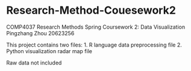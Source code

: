 # Research-Method-Couesework2
COMP4037 Research Methods Spring Coursework 2: Data Visualization      Pingzhang Zhou  20623256

This project contains two files: 1. R language data preprocessing file 2. Python visualization radar map file

Raw data not included
